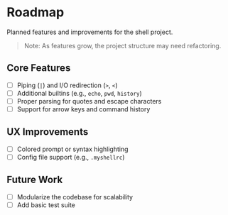 # Roadmap

Planned features and improvements for the shell project.

> Note: As features grow, the project structure may need refactoring.

## Core Features

- [ ] Piping (`|`) and I/O redirection (`>`, `<`)
- [ ] Additional builtins (e.g., `echo`, `pwd`, `history`)
- [ ] Proper parsing for quotes and escape characters
- [ ] Support for arrow keys and command history

## UX Improvements

- [ ] Colored prompt or syntax highlighting
- [ ] Config file support (e.g., `.myshellrc`)

## Future Work

- [ ] Modularize the codebase for scalability
- [ ] Add basic test suite
